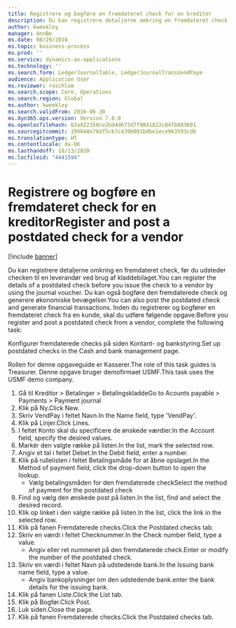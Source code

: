 ```yaml
---
title: Registrere og bogføre en fremdateret check for en kreditor
description: Du kan registrere detaljerne omkring en fremdateret check, før du udsteder checken til en leverandør ved brug af kladdebilaget.
author: kweekley
manager: AnnBe
ms.date: 08/29/2018
ms.topic: business-process
ms.prod: ''
ms.service: dynamics-ax-applications
ms.technology: ''
ms.search.form: LedgerJournalTable, LedgerJournalTransVendPaym
audience: Application User
ms.reviewer: roschlom
ms.search.scope: Core, Operations
ms.search.region: Global
ms.author: kweekley
ms.search.validFrom: 2016-06-30
ms.dyn365.ops.version: Version 7.0.0
ms.openlocfilehash: 63a822350ce2bd4d673d7f9841822c84fb883601
ms.sourcegitcommit: 199848e78df5cb7c439b001bdbe1ece963593cdb
ms.translationtype: HT
ms.contentlocale: da-DK
ms.lasthandoff: 10/13/2020
ms.locfileid: "4441594"
---
```

# <a name="register-and-post-a-postdated-check-for-a-vendor"></a><span data-ttu-id="b4125-103">Registrere og bogføre en fremdateret check for en kreditor</span><span class="sxs-lookup"><span data-stu-id="b4125-103">Register and post a postdated check for a vendor</span></span>

[!include [banner](../../includes/banner.md)]

<span data-ttu-id="b4125-104">Du kan registrere detaljerne omkring en fremdateret check, før du udsteder checken til en leverandør ved brug af kladdebilaget.</span><span class="sxs-lookup"><span data-stu-id="b4125-104">You can register the details of a postdated check before you issue the check to a vendor by using the journal voucher.</span></span> <span data-ttu-id="b4125-105">Du kan også bogføre den fremdaterede check og generere økonomiske bevægelser.</span><span class="sxs-lookup"><span data-stu-id="b4125-105">You can also post the postdated check and generate financial transactions.</span></span> <span data-ttu-id="b4125-106">Inden du registrerer og bogfører en fremdateret check fra en kunde, skal du udføre følgende opgave:</span><span class="sxs-lookup"><span data-stu-id="b4125-106">Before you register and post a postdated check from a vendor, complete the following task:</span></span> 

<span data-ttu-id="b4125-107">Konfigurer fremdaterede checks på siden Kontant- og bankstyring.</span><span class="sxs-lookup"><span data-stu-id="b4125-107">Set up postdated checks in the Cash and bank management page.</span></span> 



<span data-ttu-id="b4125-108">Rollen for denne opgaveguide er Kasserer.</span><span class="sxs-lookup"><span data-stu-id="b4125-108">The role of this task guides is Treasurer.</span></span> <span data-ttu-id="b4125-109">Denne opgave bruger demofirmaet USMF.</span><span class="sxs-lookup"><span data-stu-id="b4125-109">This task uses the USMF demo company.</span></span>

1. <span data-ttu-id="b4125-110">Gå til Kreditor > Betalinger > Betalingskladde</span><span class="sxs-lookup"><span data-stu-id="b4125-110">Go to Acounts payable > Payments > Payment journal</span></span>
2. <span data-ttu-id="b4125-111">Klik på Ny.</span><span class="sxs-lookup"><span data-stu-id="b4125-111">Click New.</span></span>
3. <span data-ttu-id="b4125-112">Skriv VendPay i feltet Navn.</span><span class="sxs-lookup"><span data-stu-id="b4125-112">In the Name field, type 'VendPay'.</span></span>
4. <span data-ttu-id="b4125-113">Klik på Linjer.</span><span class="sxs-lookup"><span data-stu-id="b4125-113">Click Lines.</span></span>
5. <span data-ttu-id="b4125-114">I feltet Konto skal du specificere de ønskede værdier.</span><span class="sxs-lookup"><span data-stu-id="b4125-114">In the Account field, specify the desired values.</span></span>
6. <span data-ttu-id="b4125-115">Markér den valgte række på listen.</span><span class="sxs-lookup"><span data-stu-id="b4125-115">In the list, mark the selected row.</span></span>
7. <span data-ttu-id="b4125-116">Angiv et tal i feltet Debet.</span><span class="sxs-lookup"><span data-stu-id="b4125-116">In the Debit field, enter a number.</span></span>
8. <span data-ttu-id="b4125-117">Klik på rullelisten i feltet Betalingsmåde for at åbne opslaget.</span><span class="sxs-lookup"><span data-stu-id="b4125-117">In the Method of payment field, click the drop-down button to open the lookup.</span></span>
    * <span data-ttu-id="b4125-118">Vælg betalingsmåden for den fremdaterede check</span><span class="sxs-lookup"><span data-stu-id="b4125-118">Select the method of payment for the postdated check</span></span>  
9. <span data-ttu-id="b4125-119">Find og vælg den ønskede post på listen.</span><span class="sxs-lookup"><span data-stu-id="b4125-119">In the list, find and select the desired record.</span></span>
10. <span data-ttu-id="b4125-120">Klik op linket i den valgte række på listen.</span><span class="sxs-lookup"><span data-stu-id="b4125-120">In the list, click the link in the selected row.</span></span>
11. <span data-ttu-id="b4125-121">Klik på fanen Fremdaterede checks.</span><span class="sxs-lookup"><span data-stu-id="b4125-121">Click the Postdated checks tab.</span></span>
12. <span data-ttu-id="b4125-122">Skriv en værdi i feltet Checknummer.</span><span class="sxs-lookup"><span data-stu-id="b4125-122">In the Check number field, type a value.</span></span>
    * <span data-ttu-id="b4125-123">Angiv eller ret nummeret på den fremdaterede check.</span><span class="sxs-lookup"><span data-stu-id="b4125-123">Enter or modify the number of the postdated check.</span></span>  
13. <span data-ttu-id="b4125-124">Skriv en værdi i feltet Navn på udstedende bank.</span><span class="sxs-lookup"><span data-stu-id="b4125-124">In the Issuing bank name field, type a value.</span></span>
    * <span data-ttu-id="b4125-125">Angiv bankoplysninger om den udstedende bank.</span><span class="sxs-lookup"><span data-stu-id="b4125-125">enter the bank details for the issuing bank.</span></span>  
14. <span data-ttu-id="b4125-126">Klik på fanen Liste.</span><span class="sxs-lookup"><span data-stu-id="b4125-126">Click the List tab.</span></span>
15. <span data-ttu-id="b4125-127">Klik på Bogfør.</span><span class="sxs-lookup"><span data-stu-id="b4125-127">Click Post.</span></span>
16. <span data-ttu-id="b4125-128">Luk siden.</span><span class="sxs-lookup"><span data-stu-id="b4125-128">Close the page.</span></span>
17. <span data-ttu-id="b4125-129">Klik på fanen Fremdaterede checks.</span><span class="sxs-lookup"><span data-stu-id="b4125-129">Click the Postdated checks tab.</span></span>

